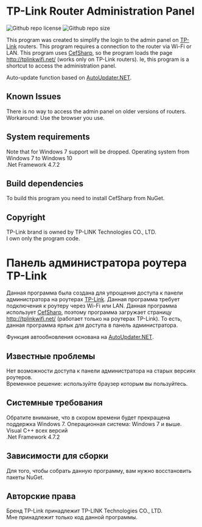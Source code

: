 # TP-Link Router Administration Panel

![Github repo license](https://img.shields.io/github/license/KagamineP/tplrap) ![Github repo size](https://img.shields.io/github/languages/code-size/KagamineP/tplrap)

This program was created to simplify the login to the admin panel on [TP-Link](https://tp-link.com/) routers. This program requires a connection to the router via Wi-Fi or LAN. This program uses [CefSharp](https://github.com/cefsharp/CefSharp), so the program loads the page http://tplinkwifi.net/ (works only on TP-Link routers). Ie, this program is a shortcut to access the administration panel. 

Auto-update function based on [AutoUpdater.NET](https://github.com/ravibpatel/AutoUpdater.NET).

Known Issues
------------
There is no way to access the admin panel on older versions of routers. 
Workaround: Use the browser you use.

System requirements
-------------------
Note that for Windows 7 support will be dropped.
Operating system from Windows 7 to Windows 10  
.Net Framework 4.7.2

Build dependencies
------------------
To build this program you need to install CefSharp from NuGet.

Copyright
---------
TP-Link brand is owned by TP-LINK Technologies CO., LTD.  
I own only the program code.

# Панель администратора роутера TP-Link 

Данная программа была создана для упрощения доступа к панели администратора на роутерах [TP-Link](https://tp-link.com/). Данная программа требует подключения к роутеру через Wi-Fi или LAN. Данная программа использует [CefSharp](https://github.com/cefsharp/CefSharp), поэтому программа загружает страницу http://tplinkwifi.net/ (работает только на роутерах TP-Link). То есть, данная программа ярлык для доступа в панель администратора.  

Функция автообновления основана на [AutoUpdater.NET](https://github.com/ravibpatel/AutoUpdater.NET).

Известные проблемы
------------------
Нет возможности доступа к панели администратора на старых версиях роутеров.  
Временное решение: используйте браузер которым вы пользуйтесь. 

Системные требования
--------------------
Обратите внимание, что в скором времени будет прекращена поддержка Windows 7.
Операционная система: Windows 7 и выше.  
Visual C++ всех версий  
.Net Framework 4.7.2

Зависимости для сборки
-----------------------
Для того, чтобы собрать данную программу, вам нужно восстановить пакеты NuGet.

Авторские права
---------------
Бренд TP-Link принадлежит TP-LINK Technologies CO., LTD.  
Мне принадлежит только код данной программы.
